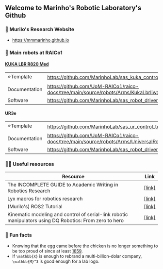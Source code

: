 ## Welcome to Marinho's Robotic Laboratory's Github

### 🧙 Murilo's Research Website
- https://mmmarinho.github.io

### 🤖 Main robots at RAICo1

#### [KUKA LBR R820 Med](https://hotrobotics.co.uk/equipment/kuka-lbr-med-14-r820/)
|||
|---|---|
|⭐Template|https://github.com/MarinhoLab/sas_kuka_control_template|
|Documentation|https://github.com/UoM-RAICo1/raico-docs/tree/main/source/robots/Arms/KukaLbrIiwa|
|Software|https://github.com/MarinhoLab/sas_robot_driver_kuka| 

#### UR3e

|||
|---|---|
|⭐Template|https://github.com/MarinhoLab/sas_ur_control_template|
|Documentation|https://github.com/UoM-RAICo1/raico-docs/tree/main/source/robots/Arms/UniversalRoboticsUr3|
|Software|https://github.com/MarinhoLab/sas_robot_driver_ur| 

### 👩‍💻 Useful resources

|Resource|Link|
|--------|----|
|The INCOMPLETE GUIDE to Academic Writing in Robotics Research| [[link]](https://incompleteguides.github.io/pdfs/incomplete_guide_latest.pdf)|
|Lyx macros for robotics research| [[link]](https://github.com/IncompleteGuides/lyx-macros)|
|(Murilo's) ROS2 Tutorial| [[link]](https://ros2-tutorial.readthedocs.io/)|
|Kinematic modeling and control of serial-link robotic manipulators using DQ Robotics: From zero to hero| [[link]](https://github.com/dqrobotics/learning-dqrobotics-in-matlab/tree/master/robotic_manipulators)|

### 🍿 Fun facts
- Knowing that the egg came before the chicken is no longer something to be too proud of since at least [1859](https://en.wikipedia.org/wiki/On_the_Origin_of_Species).
- If `\mathbb{X}` is enough to rebrand a multi-billion-dolar company, `\mathbb{M}^3` is good enough for a lab logo.

<!--

**Here are some ideas to get you started:**

🙋‍♀️ A short introduction - what is your organization all about?
🌈 Contribution guidelines - how can the community get involved?
👩‍💻 Useful resources - where can the community find your docs? Is there anything else the community should know?
🍿 Fun facts - what does your team eat for breakfast?
🧙 Remember, you can do mighty things with the power of [Markdown](https://docs.github.com/github/writing-on-github/getting-started-with-writing-and-formatting-on-github/basic-writing-and-formatting-syntax)
-->
